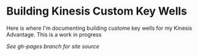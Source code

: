 # Building Kinesis Custom Key Wells

Here is where I'm documenting building custome key wells for my Kinesis Advantage. This is a work in progress

_See gh-pages branch for site source_
